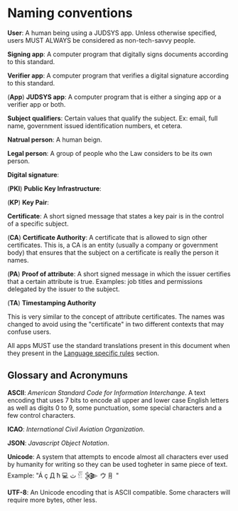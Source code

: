 # Naming conventions

**User**: A human being using a JUDSYS app. Unless otherwise specified, users MUST ALWAYS be considered as non-tech-savvy people.

**Signing app**: A computer program that digitally signs documents according to this standard.

**Verifier app**: A computer program that verifies a digital signature according to this standard.

(**App**) **JUDSYS app**: A computer program that is either a singing app or a verifier app or both.

**Subject qualifiers**: Certain values that qualify the subject. Ex: email, full name, government issued identification numbers, et cetera.

**Natrual person**: A human beign.

**Legal person**: A group of people who the Law considers to be its own person. 

**Digital signature**:

(**PKI**) **Public Key Infrastructure**: 

(**KP**) **Key Pair**:

**Certificate**: A short signed message that states a key pair is in the control of a specific subject.

(**CA**) **Certificate Authority**: A certificate that is allowed to sign other certificates. This is, a CA is an entity (usually a company or government body) that ensures that the subject on a certificate is really the person it names. 

(**PA**) **Proof of attribute**: A short signed message in which the issuer certifies that a certain attribute is true. Examples: job titles and permissions delegated by the issuer to the subject.

(**TA**) **Timestamping Authority**

This is very similar to the concept of attribute certificates. The names was changed to avoid using the "certificate" in two different contexts that may confuse users.

All apps MUST use the standard translations present in this document when they present in the [Language specific rules](#language-specific-rules) section.

## Glossary and Acronymuns

**ASCII**: *American Standard Code for Information Interchange*. A text encoding that uses 7 bits to encode all upper and lower case English letters as well as digits 0 to 9, some punctuation, some special characters and a few control characters.

**ICAO**: *International Civil Aviation Organization*.

**JSON**: *Javascript Object Notation*.

**Unicode**: A system that attempts to encode almost all characters ever used by humanity for writing so they can be used togheter in same piece of text. Example: "Á ç Д ħ 💻 ﺙ 𓁡 𒉲 ウ ⺝ "

**UTF-8**: An Unicode encoding that is ASCII compatible. Some characters will require more bytes, other less.


